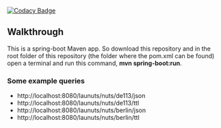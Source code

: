 [![Codacy Badge](https://api.codacy.com/project/badge/Grade/9ffbfb05f7424a7b940e849c5258b7ad)](https://app.codacy.com/gh/pg-dp/LaunutsAPI?utm_source=github.com&utm_medium=referral&utm_content=pg-dp/LaunutsAPI&utm_campaign=Badge_Grade_Dashboard)

## Walkthrough

This is a spring-boot Maven app. So download this repository and in the root folder of this repository (the folder where the pom.xml can be found) open a terminal and run this command,
**mvn spring-boot:run**.

### Some example queries
- http://localhost:8080/launuts/nuts/de113/json
- http://localhost:8080/launuts/nuts/de113/ttl
- http://localhost:8080/launuts/nuts/berlin/json
- http://localhost:8080/launuts/nuts/berlin/ttl
